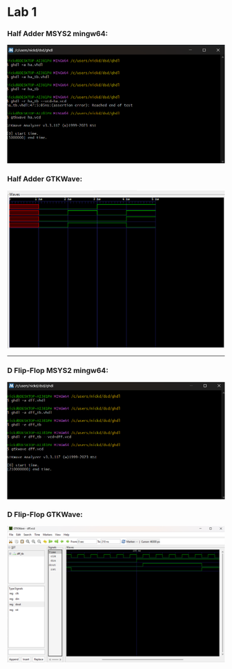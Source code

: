 # Lab 1
### Half Adder MSYS2 mingw64:
![image](../Images/Lab1_Half_Adder_mingw64.png)
### Half Adder GTKWave:
![image](../Images/Lab1_Half_Adder_GTKWave.png)

---

### D Flip-Flop MSYS2 mingw64:
![image](../Images/Lab1_D_Flip-Flop_mingw64.png)
### D Flip-Flop GTKWave:
![image](../Images/Lab1_D_Flip-Flop_GTKWave.png)
